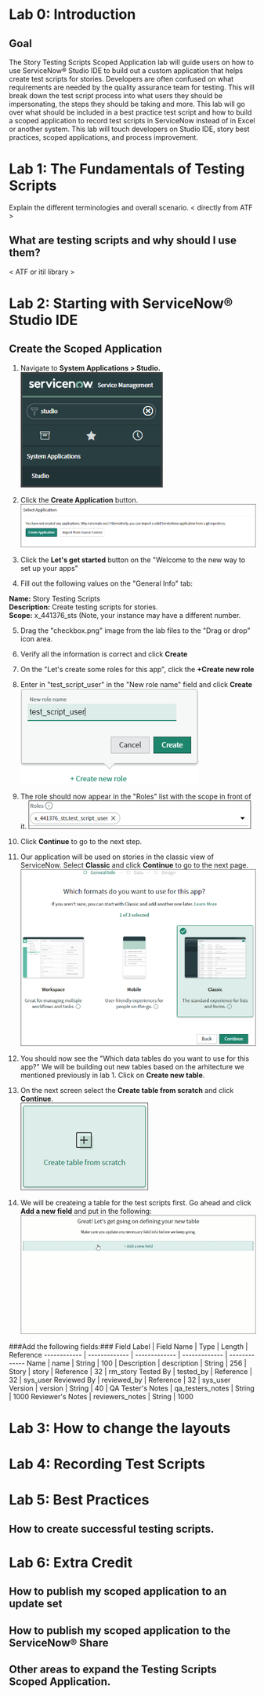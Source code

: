 # Lab 0: Introduction

## Goal
The Story Testing Scripts Scoped Application lab will guide users on how to use ServiceNow&reg; Studio IDE to build out a custom application that helps create test scripts for stories. Developers are often confused on what requirements are needed by the quality assurance team for testing. This will break down the test script process into what users they should be impersonating, the steps they should be taking and more. This lab will go over what should be included in a best practice test script and how to build a scoped application to record test scripts in ServiceNow instead of in Excel or another system. This lab will touch developers on Studio IDE, story best practices, scoped applications, and process improvement.

# Lab 1: The Fundamentals of Testing Scripts
Explain the different terminologies and overall scenario. < directly from ATF > 
## What are testing scripts and why should I use them?
< ATF  or itil library >
# Lab 2: Starting with ServiceNow&reg; Studio IDE

## Create the Scoped Application

1. Navigate to **System Applications > Studio.**  
![](images/nav_studio.png)

2. Click the **Create Application** button.  
![](images/select_application.png)

3. Click the **Let's get started** button on the "Welcome to the new way to set up your apps"

4. Fill out the following values on the "General Info" tab:

**Name:** Story Testing Scripts  
**Description:** Create testing scripts for stories.  
**Scope:** x_441376_sts (Note, your instance may have a different number.  

5. Drag the "checkbox.png" image from the lab files to the "Drag or drop" icon area.

6. Verify all the information is correct and click **Create**  

7. On the "Let's create some roles for this app", click the **+Create new role** 

8. Enter in "test_script_user" in the "New role name" field and click **Create**  
![](images/test_script_user_role.png)

9. The role should now appear in the "Roles" list with the scope in front of it.
![](images/test_script_role_added.png)

10. Click **Continue** to go to the next step.

11. Our application will be used on stories in the classic view of ServiceNow. Select **Classic** and click **Continue** to go to the next page.  
![](images/select_classic_view.png)

12. You should now see the "Which data tables do you want to use for this app?" We will be building out new tables based on the arhitecture we mentioned previously in lab 1. Click on **Create new table**.  

13. On the next screen select the **Create table from scratch** and click **Continue**.  
![](images/create_table_from_scratch.png)

14. We will be createing a table for the test scripts first. Go ahead and click **Add a new field** and put in the following:  
![](images/adding_fields_to_test_script_table.gif)  


###Add the following fields:###
Field Label | Field Name | Type | Length | Reference
------------ | ------------- | ------------- | ------------- | -------------
Name | name | String | 100 |
Description | description | String | 256 |
Story | story | Reference | 32 | rm_story
Tested By | tested_by | Reference | 32 | sys_user
Reviewed By | reviewed_by | Reference | 32 | sys_user
Version | version | String | 40 | 
QA Tester's Notes | qa_testers_notes | String | 1000
Reviewer's Notes | reviewers_notes | String | 1000



# Lab 3: How to change the layouts

# Lab 4: Recording Test Scripts

# Lab 5: Best Practices
## How to create successful testing scripts. 

# Lab 6: Extra Credit

## How to publish my scoped application to an update set

## How to publish my scoped application to the ServiceNow&reg; Share

## Other areas to expand the Testing Scripts Scoped Application. 

